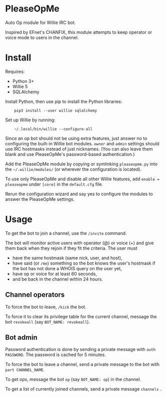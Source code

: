 # PleaseOpMe
Auto Op module for Willie IRC bot.

Inspired by EFnet's CHANFIX, this module attempts to keep operator or voice mode to users in the channel.


Install
=======

Requires:

* Python 3+
* Willie 5
* SQLAlchemy

Install Python, then use pip to install the Python libraries:

        pip3 install --user willie sqlalchemy

Set up Willie by running:

        ~/.local/bin/willie --configure-all

Since an op bot should not be using extra features, just answer no to configuring the built-in Willie bot modules. `owner` and `admin` settings should use IRC hostmasks instead of just nicknames. (You can also leave them blank and use PleaseOpMe's password-based authentication.)

Add the PleaseOpMe module by copying or symlinking `pleaseopme.py` into the `~/.willie/modules/` (or wherever the configuration is located).

To use only PleaseOpMe and disable all other Willie features, add `enable = pleaseopme` under `[core]` in the `default.cfg` file.

Rerun the configuration wizard and say yes to configure the modules to answer the PleaseOpMe settings.


Usage
=====

To get the bot to join a channel, use the `/invite` command.

The bot will monitor active users with operator (@) or voice (+) and give them back when they rejoin if they fit the criteria. The user must 

* have the same hostmask (same nick, user, and host),
* have said (or `/me`) something so the bot knows the user's hostmask if the bot has not done a WHOIS query on the user yet,
* have op or voice for at least 60 seconds,
* and be back in the channel within 24 hours.


Channel operators
-----------------

To force the bot to leave, `/kick` the bot. 

To force it to clear its privilege table for the current channel, message the bot `revokeall` (say `BOT_NAME: revokeall`).


Bot admin
---------

Password authentication is done by sending a private message with `auth PASSWORD`. The password is cached for 5 minutes.

To force the bot to leave a channel, send a private message to the bot with `part CHANNEL_NAME`.

To get ops, message the bot `op` (say `BOT_NAME: op`) in the channel. 

To get a list of currently joined channels, send a private message `channels` .

